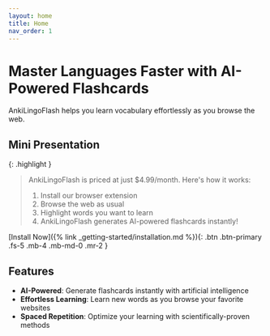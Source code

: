 ```yaml
---
layout: home
title: Home
nav_order: 1
---
```


# Master Languages Faster with AI-Powered Flashcards

AnkiLingoFlash helps you learn vocabulary effortlessly as you browse the web.

## Mini Presentation

{: .highlight }
> AnkiLingoFlash is priced at just $4.99/month. Here's how it works:
> 1. Install our browser extension
> 2. Browse the web as usual
> 3. Highlight words you want to learn
> 4. AnkiLingoFlash generates AI-powered flashcards instantly!

[Install Now]({% link _getting-started/installation.md %}){: .btn .btn-primary .fs-5 .mb-4 .mb-md-0 .mr-2 }

## Features

- **AI-Powered**: Generate flashcards instantly with artificial intelligence
- **Effortless Learning**: Learn new words as you browse your favorite websites
- **Spaced Repetition**: Optimize your learning with scientifically-proven methods